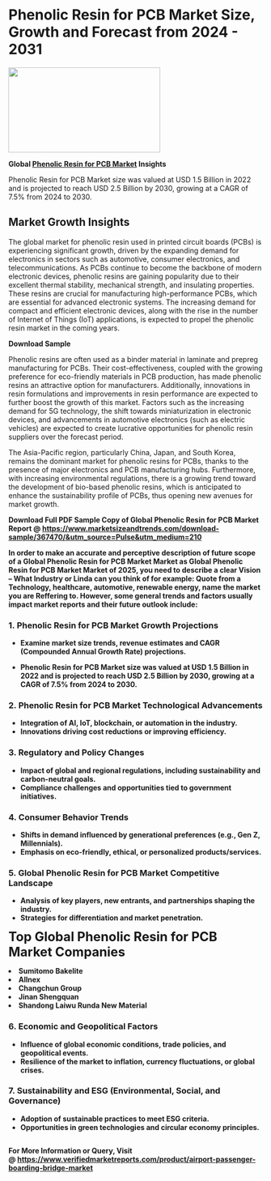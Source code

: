 <H1>Phenolic Resin for PCB Market Size, Growth and Forecast from 2024 - 2031</H1><img class="aligncenter size-medium wp-image-584254" src="https://thirdeyenews.in/wp-content/uploads/2024/09/Global-Market-Research-300x168.jpeg" alt="" width="300" height="168" /><p><strong>Global&nbsp;<a href="https://www.marketsizeandtrends.com/download-sample/367470/&amp;utm_source=Pulse&amp;utm_medium=210">Phenolic Resin for PCB Market</a> Insights</strong></p><p>Phenolic Resin for PCB Market size was valued at USD 1.5 Billion in 2022 and is projected to reach USD 2.5 Billion by 2030, growing at a CAGR of 7.5% from 2024 to 2030.</p><p><h2>Market Growth Insights</h2> <p>The global market for phenolic resin used in printed circuit boards (PCBs) is experiencing significant growth, driven by the expanding demand for electronics in sectors such as automotive, consumer electronics, and telecommunications. As PCBs continue to become the backbone of modern electronic devices, phenolic resins are gaining popularity due to their excellent thermal stability, mechanical strength, and insulating properties. These resins are crucial for manufacturing high-performance PCBs, which are essential for advanced electronic systems. The increasing demand for compact and efficient electronic devices, along with the rise in the number of Internet of Things (IoT) applications, is expected to propel the phenolic resin market in the coming years.</p> <p><strong>Download Sample</strong></p> <p>Phenolic resins are often used as a binder material in laminate and prepreg manufacturing for PCBs. Their cost-effectiveness, coupled with the growing preference for eco-friendly materials in PCB production, has made phenolic resins an attractive option for manufacturers. Additionally, innovations in resin formulations and improvements in resin performance are expected to further boost the growth of this market. Factors such as the increasing demand for 5G technology, the shift towards miniaturization in electronic devices, and advancements in automotive electronics (such as electric vehicles) are expected to create lucrative opportunities for phenolic resin suppliers over the forecast period.</p> <p>The Asia-Pacific region, particularly China, Japan, and South Korea, remains the dominant market for phenolic resins for PCBs, thanks to the presence of major electronics and PCB manufacturing hubs. Furthermore, with increasing environmental regulations, there is a growing trend toward the development of bio-based phenolic resins, which is anticipated to enhance the sustainability profile of PCBs, thus opening new avenues for market growth.</p> <p><strong></p><p><span class=""><strong>Download Full PDF Sample Copy of Global Phenolic Resin for PCB Market Report</strong> @ <a href="https://www.marketsizeandtrends.com/download-sample/367470/&amp;utm_source=Pulse&amp;utm_medium=210" target="_blank">https://www.marketsizeandtrends.com/download-sample/367470/&amp;utm_source=Pulse&amp;utm_medium=210</a></span></p><p>In order to make an accurate and perceptive description of future scope of a Global&nbsp;Phenolic Resin for PCB Market Market as Global&nbsp;Phenolic Resin for PCB Market Market of 2025, you need to describe a clear Vision &ndash; What Industry or Linda can you think of for example: Quote from a Technology, healthcare, automotive, renewable energy, name the market you are Reffering to. However, some general trends and factors usually impact market reports and their future outlook include:</p><h3>1.&nbsp;<strong>Phenolic Resin for PCB Market Growth Projections</strong></h3><ul><li>Examine market size trends, revenue estimates and CAGR (Compounded Annual Growth Rate) projections.</li><li><p>Phenolic Resin for PCB Market size was valued at USD 1.5 Billion in 2022 and is projected to reach USD 2.5 Billion by 2030, growing at a CAGR of 7.5% from 2024 to 2030.</p></li></ul><h3>2.&nbsp;<strong>Phenolic Resin for PCB Market Technological Advancements</strong></h3><ul><li>Integration of AI, IoT, blockchain, or automation in the industry.</li><li>Innovations driving cost reductions or improving efficiency.</li></ul><h3>3.&nbsp;<strong>Regulatory and Policy Changes</strong></h3><ul><li>Impact of global and regional regulations, including sustainability and carbon-neutral goals.</li><li>Compliance challenges and opportunities tied to government initiatives.</li></ul><h3>4.&nbsp;<strong>Consumer Behavior Trends</strong></h3><ul><li>Shifts in demand influenced by generational preferences (e.g., Gen Z, Millennials).</li><li>Emphasis on eco-friendly, ethical, or personalized products/services.</li></ul><h3>5.&nbsp;<strong>Global Phenolic Resin for PCB Market Competitive Landscape</strong></h3><ul><li>Analysis of key players, new entrants, and partnerships shaping the industry.</li><li>Strategies for differentiation and market penetration.</li></ul><p data-pm-slice="1 1 []"><span style="color: inherit; font-family: inherit; font-size: 25px;">Top Global Phenolic Resin for PCB Market Companies</span></p><div class="" data-test-id=""><p><li>Sumitomo Bakelite</li><li> Allnex</li><li> Changchun Group</li><li> Jinan Shengquan</li><li> Shandong Laiwu Runda New Material</li></p></div><h3>6.&nbsp;<strong>Economic and Geopolitical Factors</strong></h3><ul><li>Influence of global economic conditions, trade policies, and geopolitical events.</li><li>Resilience of the market to inflation, currency fluctuations, or global crises.</li></ul><h3>7.&nbsp;<strong>Sustainability and ESG (Environmental, Social, and Governance)</strong></h3><ul><li>Adoption of sustainable practices to meet ESG criteria.</li><li>Opportunities in green technologies and circular economy principles.</li></ul><h2><strong style="font-size: 14px;">For More Information or Query, Visit @&nbsp;</strong><a style="background-color: #ffffff; font-size: 14px;" href="https://www.marketsizeandtrends.com/report/phenolic-resin-for-pcb-market/" target="_blank">https://www.verifiedmarketreports.com/product/airport-passenger-boarding-bridge-market</a></h2>
